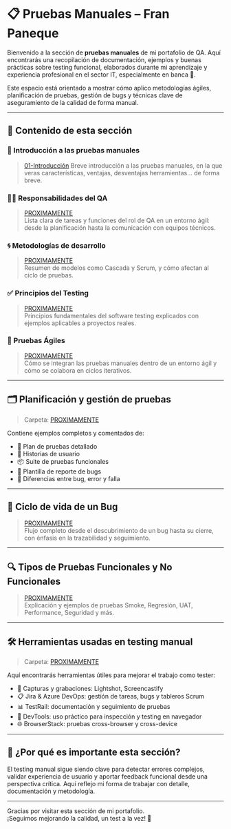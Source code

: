 # 📋 Pruebas Manuales – Fran Paneque

Bienvenido a la sección de **pruebas manuales** de mi portafolio de QA. Aquí encontrarás una recopilación de documentación, ejemplos y buenas prácticas sobre testing funcional, elaborados durante mi aprendizaje y experiencia profesional en el sector IT, especialmente en banca 🏦.

Este espacio está orientado a mostrar cómo aplico metodologías ágiles, planificación de pruebas, gestión de bugs y técnicas clave de aseguramiento de la calidad de forma manual.

---

## 🧭 Contenido de esta sección

### 🏁 Introducción a las pruebas manuales
> [01-Introducción](./PruebasManualesDesdeCero.pdf)
Breve introducción a las pruebas manuales, en la que veras características, ventajas, desventajas herramientas... de forma breve.

### 🧑‍💻 Responsabilidades del QA
> [PROXIMAMENTE](./01-responsabilidades-qa.md)  
Lista clara de tareas y funciones del rol de QA en un entorno ágil: desde la planificación hasta la comunicación con equipos técnicos.

### 🌀 Metodologías de desarrollo
> [PROXIMAMENTE](./02-metodologias-desarrollo.md)  
Resumen de modelos como Cascada y Scrum, y cómo afectan al ciclo de pruebas.

### ✅ Principios del Testing
> [PROXIMAMENTE](./03-principios-testing.md)  
Principios fundamentales del software testing explicados con ejemplos aplicables a proyectos reales.

### 🧪 Pruebas Ágiles
> [PROXIMAMENTE](./04-pruebas-agiles.md)  
Cómo se integran las pruebas manuales dentro de un entorno ágil y cómo se colabora en ciclos iterativos.

---

## 🗂️ Planificación y gestión de pruebas

> Carpeta: [PROXIMAMENTE](./05-plan-de-pruebas/)

Contiene ejemplos completos y comentados de:

- 📑 Plan de pruebas detallado
- 🧾 Historias de usuario
- 📦 Suite de pruebas funcionales
- 🐞 Plantilla de reporte de bugs
- 🧠 Diferencias entre bug, error y falla

---

## 🔄 Ciclo de vida de un Bug
> [PROXIMAMENTE](./06-ciclo-de-vida-de-un-bug.md)  
Flujo completo desde el descubrimiento de un bug hasta su cierre, con énfasis en la trazabilidad y seguimiento.

---

## 🔍 Tipos de Pruebas Funcionales y No Funcionales
> [PROXIMAMENTE](./07-tipos-de-pruebas.md)  
Explicación y ejemplos de pruebas Smoke, Regresión, UAT, Performance, Seguridad y más.

---

## 🛠️ Herramientas usadas en testing manual

> Carpeta: [PROXIMAMENTE](./08-herramientas-testing/)

Aquí encontrarás herramientas útiles para mejorar el trabajo como tester:

- 📸 Capturas y grabaciones: Lightshot, Screencastify
- 📋 Jira & Azure DevOps: gestión de tareas, bugs y tableros Scrum
- 📊 TestRail: documentación y seguimiento de pruebas
- 🧪 DevTools: uso práctico para inspección y testing en navegador
- 🌐 BrowserStack: pruebas cross-browser y cross-device

---

## 🧠 ¿Por qué es importante esta sección?

El testing manual sigue siendo clave para detectar errores complejos, validar experiencia de usuario y aportar feedback funcional desde una perspectiva crítica. Aquí reflejo mi forma de trabajar con detalle, documentación y metodología.

---

Gracias por visitar esta sección de mi portafolio.  
¡Seguimos mejorando la calidad, un test a la vez! 💪
